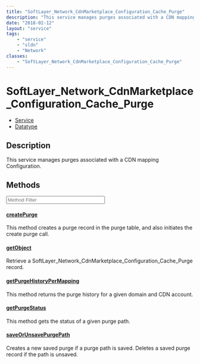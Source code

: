 ```yaml
---
title: "SoftLayer_Network_CdnMarketplace_Configuration_Cache_Purge"
description: "This service manages purges associated with a CDN mapping Configuration."
date: "2018-02-12"
layout: "service"
tags:
    - "service"
    - "sldn"
    - "Network"
classes:
    - "SoftLayer_Network_CdnMarketplace_Configuration_Cache_Purge"
---
```

# SoftLayer_Network_CdnMarketplace_Configuration_Cache_Purge
<div id='service-datatype'>
    <ul id='sldn-reference-tabs'>
    <li id='service'> <a href='/reference/services/SoftLayer_Network_CdnMarketplace_Configuration_Cache_Purge' >Service</a></li>    <li id='datatype'> <a href='/reference/datatypes/SoftLayer_Network_CdnMarketplace_Configuration_Cache_Purge' >Datatype</a></li>
    </ul>
</div>

## Description


This service manages purges associated with a CDN mapping Configuration. 



        
<div id="properties" class="content service-content">

## Methods

<div class="view-filters">
    <div class="clearfix">
        <div class="search-input-box">
            <input placeholder="Method Filter" onkeyup="titleSearch(inputId='edit-combine', divId='method-div', elementClass='method-row')" 
                type="text" id="edit-combine" value="" size="30" maxlength="128" class="form-text">
        </div>
    </div>
</div>

<div id="method-div">

<div class="method-row">

#### [createPurge](/reference/services/SoftLayer_Network_CdnMarketplace_Configuration_Cache_Purge/createPurge)
This method creates a purge record in the purge table, and also initiates the create purge call. 

</div>

<div class="method-row">

#### [getObject](/reference/services/SoftLayer_Network_CdnMarketplace_Configuration_Cache_Purge/getObject)
Retrieve a SoftLayer_Network_CdnMarketplace_Configuration_Cache_Purge record.

</div>

<div class="method-row">

#### [getPurgeHistoryPerMapping](/reference/services/SoftLayer_Network_CdnMarketplace_Configuration_Cache_Purge/getPurgeHistoryPerMapping)
This method returns the purge history for a given domain and CDN account. 

</div>

<div class="method-row">

#### [getPurgeStatus](/reference/services/SoftLayer_Network_CdnMarketplace_Configuration_Cache_Purge/getPurgeStatus)
This method gets the status of a given purge path. 

</div>

<div class="method-row">

#### [saveOrUnsavePurgePath](/reference/services/SoftLayer_Network_CdnMarketplace_Configuration_Cache_Purge/saveOrUnsavePurgePath)
Creates a new saved purge if a purge path is saved. Deletes a saved purge record if the path is unsaved. 

</div>
</div>

</div>

